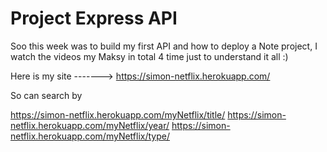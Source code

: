 # Project Express API

Soo this week was to build my first API and how to deploy a Note project,
I watch the videos my Maksy in total 4 time just to understand it all :)

Here is my site -------> https://simon-netflix.herokuapp.com/

So can search by

https://simon-netflix.herokuapp.com/myNetflix/title/
https://simon-netflix.herokuapp.com/myNetflix/year/
https://simon-netflix.herokuapp.com/myNetflix/type/

